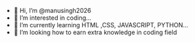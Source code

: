 - 👋 Hi, I’m @manusingh2026
- 👀 I’m interested in coding...
- 🌱 I’m currently learning HTML ,CSS, JAVASCRIPT, PYTHON...
- 💞️ I’m looking how to earn  extra knowledge in coding field

<!---
manusingh2026/manusingh2026 is a ✨ special ✨ repository because its `README.md` (this file) appears on your GitHub profile.
You can click the Preview link to take a look at your changes.
--->
